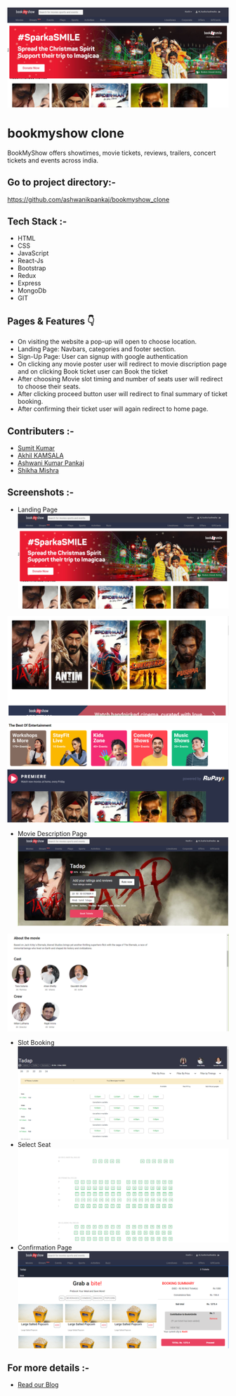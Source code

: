 
![Logo](https://github.com/sumit-krk/name/blob/master/Capture_1.PNG?raw=true)


# bookmyshow clone

BookMyShow offers showtimes, movie tickets, reviews, trailers, concert tickets and events across india.


## Go to project directory:-
https://github.com/ashwanikpankaj/bookmyshow_clone
## Tech Stack :-
- HTML
- CSS
- JavaScript
- React-Js
- Bootstrap
- Redux
- Express
- MongoDb
- GIT
## Pages & Features 👇
- On visiting the website a pop-up will open to choose location.
- Landing Page: Navbars, categories and footer section.
- Sign-Up Page: User can signup with google authentication
- On clicking any movie poster user will redirect to movie discription page and on clicking Book ticket user can Book the ticket
- After choosing Movie slot timing and number of seats user will redirect to choose their seats.
- After clicking proceed button user will redirect to final summary of ticket booking.
- After confirming their ticket user will again redirect to home page.
## Contributers :-
- [Sumit Kumar](https://github.com/sumit-krk)
- [Akhil KAMSALA](https://github.com/akhilsdeportfolio)
- [Ashwani Kumar Pankaj](https://github.com/ashwanikpankaj)
- [Shikha Mishra](https://github.com/sumit-krk)
## Screenshots :-
- Landing Page
![Logo](https://github.com/sumit-krk/name/blob/master/Capture_1.PNG?raw=true)

![Logo](https://github.com/sumit-krk/name/blob/master/Capture_2.PNG?raw=true)

![Logo](https://github.com/sumit-krk/name/blob/master/Capture_3.PNG?raw=true)
- Movie Description Page
![Logo](https://github.com/sumit-krk/name/blob/master/Capture_4.PNG?raw=true)

![Logo](https://github.com/sumit-krk/name/blob/master/Capture_5.PNG?raw=true)
- Slot Booking
![Logo](https://github.com/sumit-krk/name/blob/master/Capture_6.PNG?raw=true)
- Select Seat
![Logo](https://github.com/sumit-krk/name/blob/master/Capture_7.PNG?raw=true)
- Confirmation Page
![Logo](https://github.com/sumit-krk/name/blob/master/Capture_8.PNG?raw=true)


## For more details :-

- [Read our Blog](https://github.com/sumit-krk)
